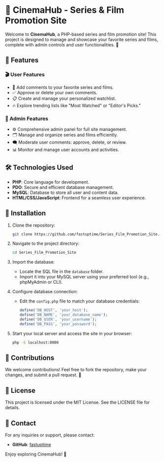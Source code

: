 # 🎥 CinemaHub - Series & Film Promotion Site

Welcome to **CinemaHub**, a PHP-based series and film promotion site! This project is designed to manage and showcase your favorite series and films, complete with admin controls and user functionalities. 🚀

## 🌟 Features

### 🎬 User Features
- 📝 Add comments to your favorite series and films.
- ✅ Approve or delete your own comments.
- 📋 Create and manage your personalized watchlist.
- 🔥 Explore trending lists like "Most Watched" or "Editor's Picks."

### 🔧 Admin Features
- ⚙️ Comprehensive admin panel for full site management.
- 🗂️ Manage and organize series and films efficiently.
- 🗨️ Moderate user comments: approve, delete, or review.
- 📊 Monitor and manage user accounts and activities.

## 🛠️ Technologies Used
- **PHP**: Core language for development.
- **PDO**: Secure and efficient database management.
- **MySQL**: Database to store all user and content data.
- **HTML/CSS/JavaScript**: Frontend for a seamless user experience.

## 🚀 Installation

1. Clone the repository:
   ```bash
   git clone https://github.com/fastuptime/Series_Film_Promotion_Site.git
   ```

2. Navigate to the project directory:
   ```bash
   cd Series_Film_Promotion_Site
   ```

3. Import the database:
   - Locate the SQL file in the `database` folder.
   - Import it into your MySQL server using your preferred tool (e.g., phpMyAdmin or CLI).

4. Configure database connection:
   - Edit the `config.php` file to match your database credentials:
     ```php
     define('DB_HOST', 'your_host');
     define('DB_NAME', 'your_database_name');
     define('DB_USER', 'your_username');
     define('DB_PASS', 'your_password');
     ```

5. Start your local server and access the site in your browser:
   ```bash
   php -S localhost:8000
   ```

## 🤝 Contributions
We welcome contributions! Feel free to fork the repository, make your changes, and submit a pull request. 🌟

## 📜 License
This project is licensed under the MIT License. See the LICENSE file for details.

## 💌 Contact
For any inquiries or support, please contact:
- **GitHub**: [fastuptime](https://github.com/fastuptime)

Enjoy exploring CinemaHub! 🍿
